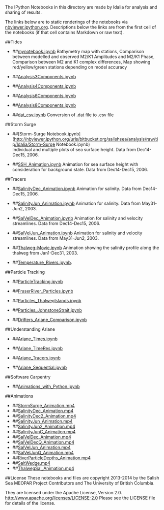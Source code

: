 The IPython Notebooks in this directory are made by Idalia for analysis and sharing of results.

The links below are to static renderings of the notebooks via
[nbviewer.ipython.org](http://nbviewer.ipython.org/).
Descriptions below the links are from the first cell of the notebooks
(if that cell contains Markdown or raw text).


##Tides

* ##[mynotebook.ipynb](http://nbviewer.ipython.org/urls/bitbucket.org/salishsea/analysis/raw/tip/Idalia/mynotebook.ipynb)
Bathymetry map with stations, Comparison between modelled and observed M2/K1 Amplitudes and M2/K1 Phase, Comparison between M2 and K1 complex differences, Map showing red/yellow/green stations depending on model accuracy 

* ##[Analysis3Components.ipynb](http://nbviewer.ipython.org/urls/bitbucket.org/salishsea/analysis/raw/tip/Idalia/Analysis3Components.ipynb)  

* ##[Analysis4Components.ipynb](http://nbviewer.ipython.org/urls/bitbucket.org/salishsea/analysis/raw/tip/Idalia/Analysis4Components.ipynb)
     
* ##[Analysis6Components.ipynb](http://nbviewer.ipython.org/urls/bitbucket.org/salishsea/analysis/raw/tip/Idalia/Analysis6Components.ipynb)  
   
* ##[Analysis8Components.ipynb](http://nbviewer.ipython.org/urls/bitbucket.org/salishsea/analysis/raw/tip/Idalia/Analysis8Components.ipynb)  
    
* ##[dat_csv.ipynb](http://nbviewer.ipython.org/urls/bitbucket.org/salishsea/analysis/raw/tip/Idalia/dat_csv.ipynb) 
Conversion of .dat file to .csv file

##Storm Surge

* ##[Storm-Surge Notebook.ipynb](http://nbviewer.ipython.org/urls/bitbucket.org/salishsea/analysis/raw/tip/Idalia/Storm-Surge Notebook.ipynb)  
Individual and multiple plots of sea surface height. Data from Dec14-Dec15, 2006.
        
* ##[SSH_Animation.ipynb](http://nbviewer.ipython.org/urls/bitbucket.org/salishsea/analysis/raw/tip/Idalia/SSH_Animation.ipynb) 
Animation for sea surface height with consideration for background state. Data from Dec14-Dec15, 2006.

##Tracers

* ##[SalinityDec_Animation.ipynb](http://nbviewer.ipython.org/urls/bitbucket.org/salishsea/analysis/raw/tip/Idalia/SalinityDec_Animation.ipynb)
Animation for salinity. Data from Dec14-Dec15, 2006.

* ##[SalinityJun_Animation.ipynb](http://nbviewer.ipython.org/urls/bitbucket.org/salishsea/analysis/raw/tip/Idalia/SalinityJun_Animation.ipynb)
Animation for salinity. Data from May31-Jun2, 2003.

* ##[SalVelDec_Animation.ipynb](http://nbviewer.ipython.org/urls/bitbucket.org/salishsea/analysis/raw/tip/Idalia/SalVelDec_Animation.ipynb)
Animation for salinity and velocity streamlines. Data from Dec14-Dec15, 2006.

* ##[SalVelJun_Animation.ipynb](http://nbviewer.ipython.org/urls/bitbucket.org/salishsea/analysis/raw/tip/Idalia/SalVelJun_Animation.ipynb)
Animation for salinity and velocity streamlines. Data from May31-Jun2, 2003.

* ##[Thalweg-Movie.ipynb](http://nbviewer.ipython.org/urls/bitbucket.org/salishsea/analysis/raw/tip/Idalia/Thalweg-Movie.ipynb)
Animation showing the salinity profile along the thalweg from Jan1-Dec31, 2003.

* ##[Temperature_Rivers.ipynb](http://nbviewer.ipython.org/urls/bitbucket.org/salishsea/analysis/raw/tip/Idalia/Temperature_Rivers.ipynb).

##Particle Tracking

* ##[ParticleTracking.ipynb](http://nbviewer.ipython.org/urls/bitbucket.org/salishsea/analysis/raw/tip/Idalia/ParticleTracking.ipynb)

* ##[FraserRiver_Particles.ipynb](http://nbviewer.ipython.org/urls/bitbucket.org/salishsea/analysis/raw/tip/Idalia/FraserRiver_Particles.ipynb)

* ##[Particles_ThalwegIslands.ipynb](http://nbviewer.ipython.org/urls/bitbucket.org/salishsea/analysis/raw/tip/Idalia/Particles_ThalwegIslands.ipynb)

* ##[Particles_JohnstoneStrait.ipynb](http://nbviewer.ipython.org/urls/bitbucket.org/salishsea/analysis/raw/tip/Idalia/Particles_JohnstoneStrait.ipynb)

* ##[Drifters_Ariane_Comparison.ipynb](http://nbviewer.ipython.org/urls/bitbucket.org/salishsea/analysis/raw/tip/Idalia/Drifters_Ariane_Comparison.ipynb)

##Understanding Ariane
    
* ##[Ariane_Times.ipynb](http://nbviewer.ipython.org/urls/bitbucket.org/salishsea/analysis/raw/tip/Idalia/Ariane_Times.ipynb)

* ##[Ariane_TimeRes.ipynb](http://nbviewer.ipython.org/urls/bitbucket.org/salishsea/analysis/raw/tip/Idalia/Ariane_TimeRes.ipynb)

* ##[Ariane_Tracers.ipynb](http://nbviewer.ipython.org/urls/bitbucket.org/salishsea/analysis/raw/tip/Idalia/Ariane_Tracers.ipynb)

* ##[Ariane_Sequential.ipynb](http://nbviewer.ipython.org/urls/bitbucket.org/salishsea/analysis/raw/tip/Idalia/Ariane_Sequential.ipynb)

##Software Carpentry
    
* ##[Animations_with_Python.ipynb](http://nbviewer.ipython.org/urls/bitbucket.org/salishsea/analysis/raw/tip/Idalia/Animations_with_Python.ipynb)

##Animations
* ##[StormSurge_Animation.mp4](http://nbviewer.ipython.org/urls/bitbucket.org/salishsea/analysis/raw/tip/Idalia/StormSurge_Animation.mp4) 
* ##[SalinityDec_Animation.mp4](http://nbviewer.ipython.org/urls/bitbucket.org/salishsea/analysis/raw/tip/Idalia/SalinityDec_Animation.mp4)
* ##[SalinityDec2_Animation.mp4](http://nbviewer.ipython.org/urls/bitbucket.org/salishsea/analysis/raw/tip/Idalia/SalinityDec2_Animation.mp4)
* ##[SalinityJun_Animation.mp4](http://nbviewer.ipython.org/urls/bitbucket.org/salishsea/analysis/raw/tip/Idalia/SalinityJun_Animation.mp4)
* ##[SalinityJun2_Animation.mp4](http://nbviewer.ipython.org/urls/bitbucket.org/salishsea/analysis/raw/tip/Idalia/SalinityJun2_Animation.mp4)
* ##[SalinityJunC_Animation.mp4](http://nbviewer.ipython.org/urls/bitbucket.org/salishsea/analysis/raw/tip/Idalia/SalinityJunC_Animation.mp4)
* ##[SalVelDec_Animation.mp4](http://nbviewer.ipython.org/urls/bitbucket.org/salishsea/analysis/raw/tip/Idalia/SalVelDec_Animation.mp4)
* ##[SalVelDecQ_Animation.mp4](http://nbviewer.ipython.org/urls/bitbucket.org/salishsea/analysis/raw/tip/Idalia/SalVelDecQ_Animation.mp4)
* ##[SalVelJun_Animation.mp4](http://nbviewer.ipython.org/urls/bitbucket.org/salishsea/analysis/raw/tip/Idalia/SalVelJun_Animation.mp4)
* ##[SalVelJunQ_Animation.mp4](http://nbviewer.ipython.org/urls/bitbucket.org/salishsea/analysis/raw/tip/Idalia/SalVelJunQ_Animation.mp4)
* ##[RiverParticleDepths_Animation.mp4](http://nbviewer.ipython.org/urls/bitbucket.org/salishsea/analysis/raw/tip/Idalia/RiverParticleDepths_Animation.mp4)
* ##[SaltWedge.mp4](http://nbviewer.ipython.org/urls/bitbucket.org/salishsea/analysis/raw/tip/Idalia/SaltWedge.mp4)
* ##[ThalwegSal_Animation.mp4](http://nbviewer.ipython.org/urls/bitbucket.org/salishsea/analysis/raw/tip/Idalia/ThalwegSal_Animation.mp4)

##License
These notebooks and files are copyright 2013-2014
by the Salish Sea MEOPAR Project Contributors
and The University of British Columbia.

They are licensed under the Apache License, Version 2.0.
http://www.apache.org/licenses/LICENSE-2.0
Please see the LICENSE file for details of the license.
